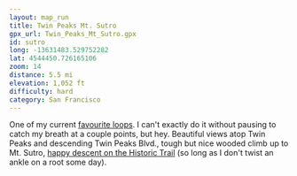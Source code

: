 ```yaml
---
layout: map_run
title: Twin Peaks Mt. Sutro
gpx_url: Twin_Peaks_Mt_Sutro.gpx
id: sutro
long: -13631483.529752282
lat: 4544450.726165106
zoom: 14
distance: 5.5 mi
elevation: 1,052 ft
difficulty: hard
category: San Francisco
---
```

One of my current [favourite loops](/running/). I can't exactly do it without pausing to catch my breath at a couple points, but hey. Beautiful views atop Twin Peaks and descending Twin Peaks Blvd., tough but nice wooded climb up to Mt. Sutro, [happy descent on the Historic Trail](/assets/og/post_historic.trail.slow.gif) (so long as I don't twist an ankle on a root some day).